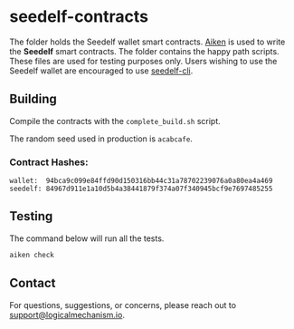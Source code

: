 # **seedelf-contracts**

The folder holds the Seedelf wallet smart contracts. [Aiken](https://aiken-lang.org/) is used to write the **Seedelf** smart contracts. The folder contains the happy path scripts. These files are used for testing purposes only. Users wishing to use the Seedelf wallet are encouraged to use [seedelf-cli](../seedelf-cli/README.md).

## Building

Compile the contracts with the `complete_build.sh` script. 

The random seed used in production is `acabcafe`.

### Contract Hashes:

```
wallet:  94bca9c099e84ffd90d150316bb44c31a78702239076a0a80ea4a469
seedelf: 84967d911e1a10d5b4a38441879f374a07f340945bcf9e7697485255
```

## Testing

The command below will run all the tests.
```bash
aiken check
```

## Contact

For questions, suggestions, or concerns, please reach out to support@logicalmechanism.io.